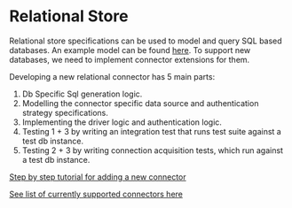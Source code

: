 # Relational Store

Relational store specifications can be used to model and query SQL based databases. An example model can be found [here](Databases/bigquery/bigquery-example-model.md).
To support new databases, we need to implement connector extensions for them.

Developing a new relational connector has 5 main parts:

1. Db Specific Sql generation logic.
2. Modelling the connector specific data source and authentication strategy specifications.
3. Implementing the driver logic and authentication logic.
4. Testing 1 + 3 by writing an integration test that runs test suite against a test db instance.
5. Testing 2 + 3 by writing connection acquisition tests, which run against a test db instance.

[Step by step tutorial for adding a new connector](new-connector-tutorial.md)

[See list of currently supported connectors here](database-integration-tests/README.md)
